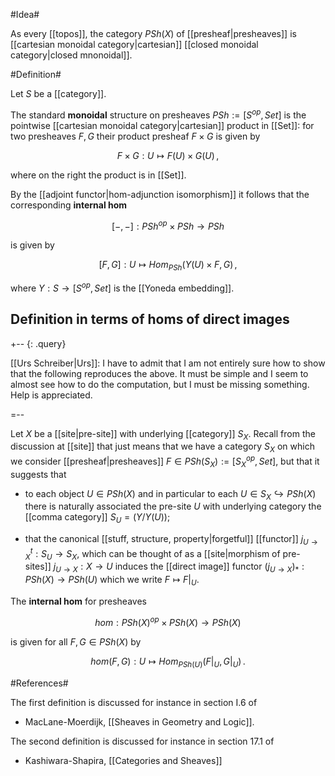 #Idea#

As every [[topos]], the category $PSh(X)$ of [[presheaf|presheaves]] is  [[cartesian monoidal category|cartesian]] [[closed monoidal category|closed mnonoidal]].

#Definition#

Let $S$ be a [[category]]. 

The standard **monoidal**  structure on presheaves $PSh := [S^{op}, Set]$ is the pointwise [[cartesian monoidal category|cartesian]] product in [[Set]]: for two presheaves $F, G$ their product presheaf $F \times G$ is given by

$$
  F \times G : U \mapsto
  F(U) \times G(U)
  \,,
$$

where on the right the product is in [[Set]].

By the [[adjoint functor|hom-adjunction isomorphism]] it follows that the corresponding **internal hom**

$$
  [-,-] : PSh^{op} \times PSh \to PSh
$$

is given by

$$
  [F,G] : U \mapsto Hom_{PSh}( Y(U)\times F, G )
  \,,
$$

where $Y : S \to [S^{op}, Set]$ is the [[Yoneda embedding]].


## Definition in terms of homs of direct images ##

+-- {: .query}

[[Urs Schreiber|Urs]]: I have to admit that I am not entirely sure how to show that the following reproduces the above. It must be simple and I seem to almost see how to do the computation, but I must be missing something. Help is appreciated.

=--

Let $X$ be a [[site|pre-site]] with underlying [[category]] $S_X$. Recall from the discussion at [[site]] that just means that we have a category $S_X$ on which we consider [[presheaf|presheaves]] $F \in PSh(S_X) := [S_X^{op}, Set]$, but that it suggests that

* to each object $U \in PSh(X)$ and in particular to each $U \in S_X \hookrightarrow PSh(X)$ there is naturally associated the pre-site $U$ with underlying category the [[comma category]] $S_U = (Y/Y(U))$;

* that the canonical [[stuff, structure, property|forgetful]] [[functor]] $j^t_{U \to X} :  S_U \to S_X$, which can be thought of as a [[site|morphism of pre-sites]] $j_{U \to X} : X \to U$ induces the [[direct image]] functor $(j_{U \to X})_* : PSh(X) \to PSh(U)$ which we write $F \mapsto F|_U$.

The **internal hom**  for presheaves

$$
  hom : PSh(X)^{op} \times PSh(X) \to PSh(X)
$$

is given for all $F,G \in PSh(X)$ by

$$
  hom(F,G) : U \mapsto Hom_{PSh(U)}(F|_U, G|_U)
  \,.
$$

#References#

The first definition is discussed for instance in section I.6 of

* MacLane-Moerdijk, [[Sheaves in Geometry and Logic]].

The second definition is discussed for instance in section 17.1 of

* Kashiwara-Shapira, [[Categories and Sheaves]]
